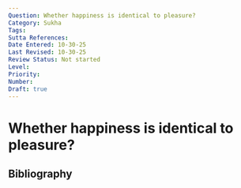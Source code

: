 ```yaml
---
Question: Whether happiness is identical to pleasure?
Category: Sukha
Tags: 
Sutta References: 
Date Entered: 10-30-25
Last Revised: 10-30-25
Review Status: Not started
Level: 
Priority: 
Number: 
Draft: true
---
```


# Whether happiness is identical to pleasure?

## Bibliography

<!-- 

Notes:



-->